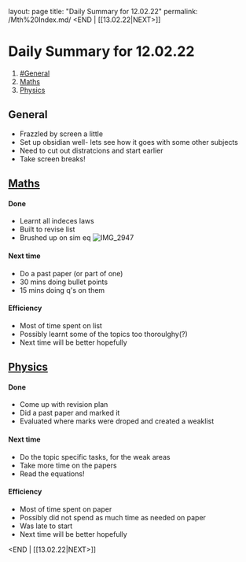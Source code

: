 layout: page
title: "Daily Summary for 12.02.22"
permalink: /Mth%20Index.md/
<END     |     [[13.02.22|NEXT>]]
# Daily Summary for 12.02.22 
1. [#General](#General)
2. [Maths](#Mth%20Index%20)
3. [Physics](#Phy%20Index%20Physics)

## General
* Frazzled by screen a little
* Set up obsidian well- lets see how it goes with some other subjects
* Need to cut out distratcions and start earlier
* Take screen breaks!

## [Maths](Mth%20Index.md)
#### Done
* Learnt all indeces laws
* Built to revise list
* Brushed up on sim eq
![IMG_2947](IMG_2947.jpg) 
#### Next time
* Do a past paper (or part of one)
* 30 mins doing bullet points
* 15 mins doing q's on them

#### Efficiency
* Most of time spent on list
* Possibly learnt some of the topics too thoroulghy(?)
* Next time will be better hopefully

## [Physics](Phy%20Index.md)
#### Done
* Come up with revision plan
* Did a past paper and marked it
* Evaluated where marks were droped and created a weaklist
#### Next time
* Do the topic specific tasks, for the weak areas
* Take more time on the papers
* Read the equations!
#### Efficiency
* Most of time spent on paper
* Possibly did not spend as much time as needed on paper
* Was late to start
* Next time will be better hopefully

<END     |     [[13.02.22|NEXT>]]
